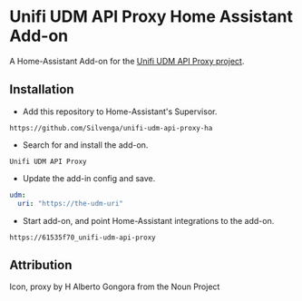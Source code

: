 # Unifi UDM API Proxy Home Assistant Add-on

A Home-Assistant Add-on for the [Unifi UDM API Proxy project](https://github.com/Silvenga/unifi-udm-api-proxy).

## Installation

- Add this repository to Home-Assistant's Supervisor.

```
https://github.com/Silvenga/unifi-udm-api-proxy-ha
```

- Search for and install the add-on.

```
Unifi UDM API Proxy
```

- Update the add-in config and save.

```yaml
udm:
  uri: "https://the-udm-uri"
```

- Start add-on, and point Home-Assistant integrations to the add-on.

```
https://61535f70_unifi-udm-api-proxy
```

## Attribution

Icon, proxy by H Alberto Gongora from the Noun Project

